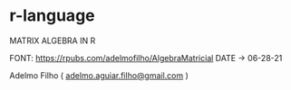 # r-language
MATRIX ALGEBRA IN R

FONT: https://rpubs.com/adelmofilho/AlgebraMatricial
DATE -> 06-28-21

Adelmo Filho ( adelmo.aguiar.filho@gmail.com )
